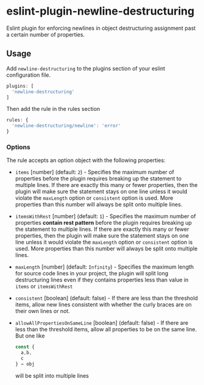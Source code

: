 # eslint-plugin-newline-destructuring

Eslint plugin for enforcing newlines in object destructuring assignment past a certain number of properties.

## Usage

Add `newline-destructuring` to the plugins section of your eslint configuration file.

``` js
plugins: [
  'newline-destructuring'
]
```

Then add the rule in the rules section

``` js
rules: {
  'newline-destructuring/newline': 'error'
}
```

### Options

The rule accepts an option object with the following properties:

- `items` [number] (default: `2`) - Specifies the maximum number of properties before the plugin requires breaking up the statement to multiple lines. If there are exactly this many or fewer properties, then the plugin will make sure the statement stays on one line unless it would violate the `maxLength` option or `consistent` option is used. More properties than this number will always be split onto multiple lines.

- `itemsWithRest` [number] (default: `1`) - Specifies the maximum number of properties **contain rest pattern** before the plugin requires breaking up the statement to multiple lines. If there are exactly this many or fewer properties, then the plugin will make sure the statement stays on one line unless it would violate the `maxLength` option or `consistent` option is used. More properties than this number will always be split onto multiple lines.

- `maxLength` [number] (default: `Infinity`) - Specifies the maximum length for source code lines in your project, the plugin will split long destructuring lines even if they contains properties less than value in `items` or `itemsWithRest`

- `consistent` [boolean] (default: false) - If there are less than the threshold items, allow new lines consistent with whether the curly braces are on their own lines or not.

- `allowAllPropertiesOnSameLine` [boolean] (default: false) - If there are less than the threshold items, allow all properties to be on the same line. But one like

  ``` js
  const {
    a,b,
    c
  } = obj
  ```
  will be split into multiple lines
